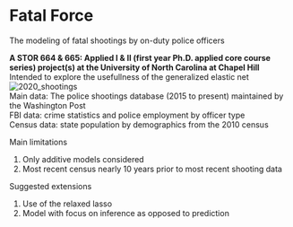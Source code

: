 # Fatal Force  
The modeling of fatal shootings by on-duty police officers  

**A STOR 664 & 665: Applied I & II (first year Ph.D. applied core course series) project(s) at the University of North Carolina at Chapel Hill**  
Intended to explore the usefullness of the generalized elastic net  
![2020_shootings](https://user-images.githubusercontent.com/62400402/135785381-3e964023-3d6d-40ed-b8be-e4aab6b03a24.png)  
Main data: The police shootings database (2015 to present) maintained by the Washington Post  
FBI data: crime statistics and police employment by officer type  
Census data: state population by demographics from the 2010 census  

Main limitations
  1. Only additive models considered
  2. Most recent census nearly 10 years prior to most recent shooting data

Suggested extensions
  1. Use of the relaxed lasso
  2. Model with focus on inference as opposed to prediction
  
